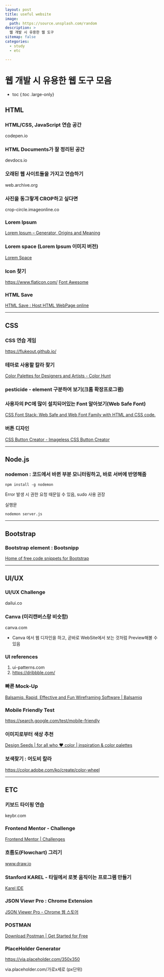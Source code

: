 ```yaml
---
layout: post
title: useful website
image:
  path: https://source.unsplash.com/random
description: >
  웹 개발 시 유용한 웹 도구
sitemap: false
categories:
  - study
  - etc

---
```

# 웹 개발 시 유용한 웹 도구 모음

* toc
{:toc .large-only}

## HTML
### HTML/CSS, JavaScript 연습 공간
codepen.io

### HTML Documents가 잘 정리된 공간
devdocs.io

### 오래된 웹 사이트들을 가지고 연습하기
web.archive.org

### 사진을 동그랗게 CROP하고 싶다면
crop-circle.imageonline.co

### Lorem Ipsum
[Lorem Ipsum – Generator, Origins and Meaning](https://loremipsum.io/)

### Lorem space (Lorem Ipsum 이미지 버전)
[Lorem Space](https://lorem.space/)

### Icon 찾기
https://www.flaticon.com/
[Font Awesome](https://fontawesome.com/)

### HTML Save
[HTML Save : Host HTML WebPage online](https://htmlsave.com/?user=new)
- - - -

## CSS
### CSS 연습 게임
https://flukeout.github.io/

### 테마로 사용할 칼라 찾기
[Color Palettes for Designers and Artists - Color Hunt](https://colorhunt.co/)

### pesticide - element 구분하여 보기(크롬 확장프로그램)

### 사용자의 PC에 많이 설치되어있는 Font 알아보기(Web Safe Font)
[CSS Font Stack: Web Safe and Web Font Family with HTML and CSS code.](https://www.cssfontstack.com/)

### 버튼 디자인
[CSS Button Creator - Imageless CSS Button Creator](https://cssbuttoncreator.com/)

- - - -
## Node.js
### nodemon : 코드에서 바뀐 부분 모니터링하고, 바로 서버에 반영해줌
```
npm install -g nodemon
```
Error 발생 시 권한 요청 때문일 수 있음, sudo 사용 권장

실행문
```
nodemon server.js
```

- - - -
## Bootstrap
### Bootstrap element : Bootsnipp
[Home of free code snippets for Bootstrap](https://bootsnipp.com/)

- - - -
## UI/UX
### UI/UX Challenge
dailui.co

### Canva (미리캔버스랑 비슷함)
canva.com
- Canva 에서 웹 디자인을 하고, 곧바로 WebSite에서 보는 것처럼 Preview해볼 수 있음

### UI references
1. ui-patterns.com
2. https://dribbble.com/

### 빠른 Mock-Up
[Balsamiq. Rapid, Effective and Fun Wireframing Software | Balsamiq](https://balsamiq.com/)

### Mobile Friendly Test
https://search.google.com/test/mobile-friendly

### 이미지로부터 색상 추천
[Design Seeds | for all who ♥ color | inspiration & color palettes](https://www.design-seeds.com/)

### 보색찾기 : 어도비 칼라
https://color.adobe.com/ko/create/color-wheel

- - - -

## ETC
### 키보드 타이핑 연습
keybr.com

### Frontend Mentor - Challenge
[Frontend Mentor | Challenges](https://www.frontendmentor.io/challenges)

### 흐름도(Flowchart) 그리기
www.draw.io

### Stanford KAREL - 타일에서 로봇 움직이는 프로그램 만들기
[Karel IDE](https://stanford.edu/~cpiech/karel/ide.html)

### JSON Viewr Pro : Chrome Extension
[JSON Viewer Pro - Chrome 웹 스토어](https://chrome.google.com/webstore/detail/json-viewer-pro/eifflpmocdbdmepbjaopkkhbfmdgijcc/related)

### POSTMAN
[Download Postman | Get Started for Free](https://www.postman.com/downloads/?utm_source=postman-home)

### PlaceHolder Generator
https://via.placeholder.com/350x350

via.placeholder.com/가로x세로 (px단위)
